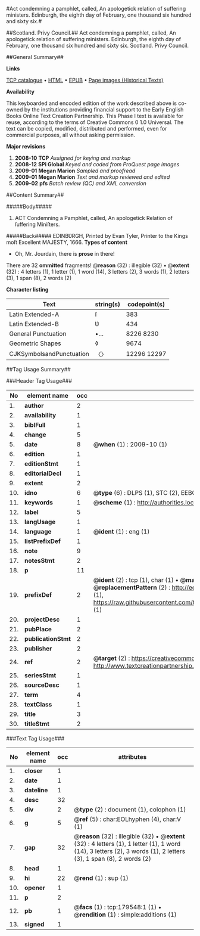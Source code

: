 #Act condemning a pamphlet, called, An apologetick relation of suffering ministers. Edinburgh, the eighth day of February, one thousand six hundred and sixty six.#

##Scotland. Privy Council.##
Act condemning a pamphlet, called, An apologetick relation of suffering ministers. Edinburgh, the eighth day of February, one thousand six hundred and sixty six.
Scotland. Privy Council.

##General Summary##

**Links**

[TCP catalogue](http://www.ota.ox.ac.uk/tcp/)  • 
[HTML](http://tei.it.ox.ac.uk/tcp/Texts-HTML/free/B05/B05308.html)  • 
[EPUB](http://tei.it.ox.ac.uk/tcp/Texts-EPUB/free/B05/B05308.epub) • 
[Page images (Historical Texts)](https://data.historicaltexts.jisc.ac.uk/view?pubId=eebo-52612243e&pageId=eebo-52612243e-179548-1)

**Availability**

This keyboarded and encoded edition of the
	       work described above is co-owned by the institutions
	       providing financial support to the Early English Books
	       Online Text Creation Partnership. This Phase I text is
	       available for reuse, according to the terms of Creative
	       Commons 0 1.0 Universal. The text can be copied,
	       modified, distributed and performed, even for
	       commercial purposes, all without asking permission.

**Major revisions**

1. __2008-10__ __TCP__ *Assigned for keying and markup*
1. __2008-12__ __SPi Global__ *Keyed and coded from ProQuest page images*
1. __2009-01__ __Megan Marion__ *Sampled and proofread*
1. __2009-01__ __Megan Marion__ *Text and markup reviewed and edited*
1. __2009-02__ __pfs__ *Batch review (QC) and XML conversion*

##Content Summary##

#####Body#####

1. ACT Condemning a Pamphlet, called, An apologetick Relation of ſuffering Miniſters.

#####Back#####
EDINBƲRGH, Printed by Evan Tyler, Printer to the Kings moſt Excellent MAJESTY, 1666.
**Types of content**

  * Oh, Mr. Jourdain, there is **prose** in there!

There are 32 **ommitted** fragments! 
 @__reason__ (32) : illegible (32)  •  @__extent__ (32) : 4 letters (1), 1 letter (1), 1 word (14), 3 letters (2), 3 words (1), 2 letters (3), 1 span (8), 2 words (2)

**Character listing**


|Text|string(s)|codepoint(s)|
|---|---|---|
|Latin Extended-A|ſ|383|
|Latin Extended-B|Ʋ|434|
|General Punctuation|•…|8226 8230|
|Geometric Shapes|◊|9674|
|CJKSymbolsandPunctuation|〈〉|12296 12297|

##Tag Usage Summary##

###Header Tag Usage###

|No|element name|occ|attributes|
|---|---|---|---|
|1.|__author__|2||
|2.|__availability__|1||
|3.|__biblFull__|1||
|4.|__change__|5||
|5.|__date__|8| @__when__ (1) : 2009-10 (1)|
|6.|__edition__|1||
|7.|__editionStmt__|1||
|8.|__editorialDecl__|1||
|9.|__extent__|2||
|10.|__idno__|6| @__type__ (6) : DLPS (1), STC (2), EEBO-CITATION (1), OCLC (1), VID (1)|
|11.|__keywords__|1| @__scheme__ (1) : http://authorities.loc.gov/ (1)|
|12.|__label__|5||
|13.|__langUsage__|1||
|14.|__language__|1| @__ident__ (1) : eng (1)|
|15.|__listPrefixDef__|1||
|16.|__note__|9||
|17.|__notesStmt__|2||
|18.|__p__|11||
|19.|__prefixDef__|2| @__ident__ (2) : tcp (1), char (1)  •  @__matchPattern__ (2) : ([0-9\-]+):([0-9IVX]+) (1), (.+) (1)  •  @__replacementPattern__ (2) : http://eebo.chadwyck.com/downloadtiff?vid=$1&page=$2 (1), https://raw.githubusercontent.com/textcreationpartnership/Texts/master/tcpchars.xml#$1 (1)|
|20.|__projectDesc__|1||
|21.|__pubPlace__|2||
|22.|__publicationStmt__|2||
|23.|__publisher__|2||
|24.|__ref__|2| @__target__ (2) : https://creativecommons.org/publicdomain/zero/1.0/ (1), http://www.textcreationpartnership.org/docs/. (1)|
|25.|__seriesStmt__|1||
|26.|__sourceDesc__|1||
|27.|__term__|4||
|28.|__textClass__|1||
|29.|__title__|3||
|30.|__titleStmt__|2||


###Text Tag Usage###

|No|element name|occ|attributes|
|---|---|---|---|
|1.|__closer__|1||
|2.|__date__|1||
|3.|__dateline__|1||
|4.|__desc__|32||
|5.|__div__|2| @__type__ (2) : document (1), colophon (1)|
|6.|__g__|5| @__ref__ (5) : char:EOLhyphen (4), char:V (1)|
|7.|__gap__|32| @__reason__ (32) : illegible (32)  •  @__extent__ (32) : 4 letters (1), 1 letter (1), 1 word (14), 3 letters (2), 3 words (1), 2 letters (3), 1 span (8), 2 words (2)|
|8.|__head__|1||
|9.|__hi__|22| @__rend__ (1) : sup (1)|
|10.|__opener__|1||
|11.|__p__|2||
|12.|__pb__|1| @__facs__ (1) : tcp:179548:1 (1)  •  @__rendition__ (1) : simple:additions (1)|
|13.|__signed__|1||
